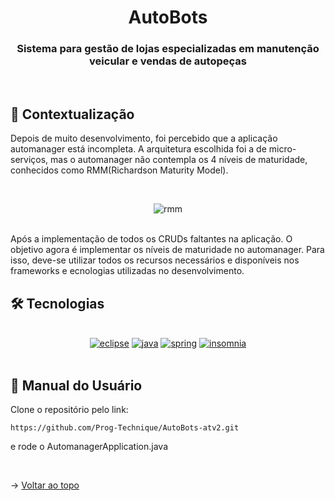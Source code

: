 <div align="center" id=topo>

<h1> AutoBots </h1>
<h3> Sistema para gestão de lojas especializadas em manutenção veicular e vendas de autopeças </h3>

</div>
<br>

## 📝 Contextualização
Depois de muito desenvolvimento, foi percebido que a aplicação automanager está incompleta. 
A arquitetura escolhida foi a de micro-serviços, mas o automanager não contempla os 4 níveis de maturidade, conhecidos como RMM(Richardson Maturity Model).
 
<br>
<div align="center">
  
![rmm](https://github.com/Prog-Technique/AutoBots-atv2/assets/100284976/f02eccbe-c260-4bf9-b9ab-fae9729b69bd)
 </div>
  
 <br>
 Após a implementação de todos os CRUDs faltantes na aplicação. O objetivo agora é implementar os níveis de maturidade no automanager.
 Para isso, deve-se utilizar todos os recursos necessários e disponíveis nos frameworks e  ecnologias utilizadas no desenvolvimento.
 
<br>

## 🛠️ Tecnologias
  
<br>

<div align="center">

<a href="https://www.eclipse.org/downloads/" target="blank">
<img src="https://img.shields.io/badge/Eclipse-2C2255?style=for-the-badge&logo=eclipse&logoColor=white" alt="eclipse"/></a> 

<a href="https://www.oracle.com/br/java/technologies/downloads/" target="blank">
<img src="https://img.shields.io/badge/Java-ED8B00?style=for-the-badge&logo=java&logoColor=white" alt="java"/></a> 

<a href="https://spring.io/" target="blank">
<img src="https://img.shields.io/badge/Spring-6DB33F?style=for-the-badge&logo=spring&logoColor=white" alt="spring"/></a> 

<a href="https://insomnia.rest/" target="blank">
<img src="https://camo.githubusercontent.com/7dca196dd7adc5004b07ec192b825cd9935af42a2abe7ff06b8aff268643b6b0/68747470733a2f2f696d672e736869656c64732e696f2f62616467652f496e736f6d6e69612d3538343962653f7374796c653d666f722d7468652d6261646765266c6f676f3d496e736f6d6e6961266c6f676f436f6c6f723d7768697465" alt="insomnia"/></a> 

</div>

<br>

## :scroll: Manual do Usuário

Clone o repositório pelo link: 

~~~
https://github.com/Prog-Technique/AutoBots-atv2.git
~~~

e rode o AutomanagerApplication.java

<br>

→ [Voltar ao topo](#topo)
  
